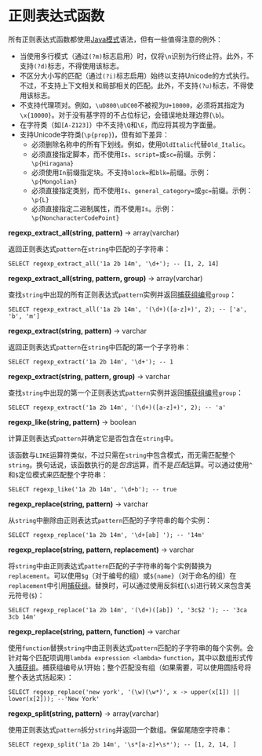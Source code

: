 
# 正则表达式函数

所有正则表达式函数都使用[Java模式](https://docs.oracle.com/javase/8/docs/api/java/util/regex/Pattern.html)语法，但有一些值得注意的例外：

- 当使用多行模式（通过`(?m)`标志启用）时，仅将`\n`识别为行终止符。此外，不支持`(?d)`标志，不得使用该标志。
- 不区分大小写的匹配（通过`(?i)`标志启用）始终以支持Unicode的方式执行。不过，不支持上下文相关和局部相关的匹配。此外，不支持`(?u)`标志，不得使用该标志。
- 不支持代理项对。例如，`\uD800\uDC00`不被视为`U+10000`，必须将其指定为`\x{10000}`。对于没有基字符的不占位标记，会错误地处理边界(`\b`)。
- 在字符类（如`[A-Z123]`）中不支持`\Q`和`\E`，而应将其视为字面量。
- 支持Unicode字符类(`\p{prop}`)，但有如下差异：
  - 必须删除名称中的所有下划线。例如，使用`OldItalic`代替`Old_Italic`。
  - 必须直接指定脚本，而不使用`Is`、`script=`或`sc=`前缀。示例：`\p{Hiragana}`
  - 必须使用`In`前缀指定块。不支持`block=`和`blk=`前缀。示例：`\p{Mongolian}`
  - 必须直接指定类别，而不使用`Is`、`general_category=`或`gc=`前缀。示例：`\p{L}`
  - 必须直接指定二进制属性，而不使用`Is`。示例：`\p{NoncharacterCodePoint}`

**regexp\_extract\_all(string, pattern)** -> array(varchar)

返回正则表达式`pattern`在`string`中匹配的子字符串：

    SELECT regexp_extract_all('1a 2b 14m', '\d+'); -- [1, 2, 14]

**regexp\_extract\_all(string, pattern, group)** -> array(varchar)

查找`string`中出现的所有正则表达式`pattern`实例并返回[捕获组编号](https://docs.oracle.com/javase/8/docs/api/java/util/regex/Pattern.html#gnumber)`group`：

    SELECT regexp_extract_all('1a 2b 14m', '(\d+)([a-z]+)', 2); -- ['a', 'b', 'm']

**regexp\_extract(string, pattern)** -> varchar

返回正则表达式`pattern`在`string`中匹配的第一个子字符串：

    SELECT regexp_extract('1a 2b 14m', '\d+'); -- 1

**regexp\_extract(string, pattern, group)** -> varchar

查找`string`中出现的第一个正则表达式`pattern`实例并返回[捕获组编号](https://docs.oracle.com/javase/8/docs/api/java/util/regex/Pattern.html#gnumber)`group`：

    SELECT regexp_extract('1a 2b 14m', '(\d+)([a-z]+)', 2); -- 'a'

**regexp\_like(string, pattern)** -> boolean

计算正则表达式`pattern`并确定它是否包含在`string`中。

该函数与`LIKE`运算符类似，不过只需在`string`中包含模式，而无需匹配整个`string`。换句话说，该函数执行的是*包含*运算，而不是*匹配*运算。可以通过使用`^`和`$`定位模式来匹配整个字符串：

    SELECT regexp_like('1a 2b 14m', '\d+b'); -- true

**regexp\_replace(string, pattern)** -> varchar

从`string`中删除由正则表达式`pattern`匹配的子字符串的每个实例：

    SELECT regexp_replace('1a 2b 14m', '\d+[ab] '); -- '14m'

**regexp\_replace(string, pattern, replacement)** -> varchar

将`string`中由正则表达式`pattern`匹配的子字符串的每个实例替换为`replacement`。可以使用`$g`（对于编号的组）或`${name}`（对于命名的组）在`replacement`中引用[捕获组](https://docs.oracle.com/javase/8/docs/api/java/util/regex/Pattern.html#gnumber)。替换时，可以通过使用反斜杠(`\$`)进行转义来包含美元符号(`$`)：

    SELECT regexp_replace('1a 2b 14m', '(\d+)([ab]) ', '3c$2 '); -- '3ca 3cb 14m'

**regexp\_replace(string, pattern, function)** -> varchar

使用`function`替换`string`中由正则表达式`pattern`匹配的子字符串的每个实例。会针对每个匹配项调用`lambda expression <lambda>` `function`，其中以数组形式传入[捕获组](https://docs.oracle.com/javase/8/docs/api/java/util/regex/Pattern.html#cg)。捕获组编号从1开始；整个匹配没有组（如果需要，可以使用圆括号将整个表达式括起来）：

    SELECT regexp_replace('new york', '(\w)(\w*)', x -> upper(x[1]) || lower(x[2])); --'New York'

**regexp\_split(string, pattern)** -> array(varchar)

使用正则表达式`pattern`拆分`string`并返回一个数组。保留尾随空字符串：

    SELECT regexp_split('1a 2b 14m', '\s*[a-z]+\s*'); -- [1, 2, 14, ]